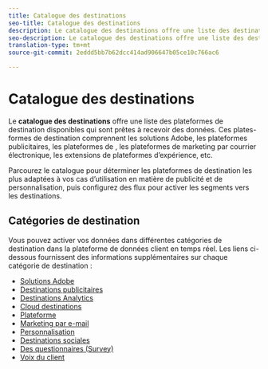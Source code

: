 ```yaml
---
title: Catalogue des destinations
seo-title: Catalogue des destinations
description: Le catalogue des destinations offre une liste des destinations disponibles et prêtes à recevoir des données. Ces destinations comprennent les solutions Adobe, les plateformes publicitaires, les plateformes de , les plateformes de marketing par courrier électronique, etc.
seo-description: Le catalogue des destinations offre une liste des destinations disponibles et prêtes à recevoir des données. Ces destinations comprennent les solutions Adobe, les plateformes publicitaires, les plateformes de , les plateformes de marketing par courrier électronique, etc.
translation-type: tm+mt
source-git-commit: 2eddd5bb7b62dcc414ad906647b05ce10c766ac6

---
```



# Catalogue des destinations

Le **catalogue des destinations** offre une liste des plateformes de destination disponibles qui sont prêtes à recevoir des données. Ces plates-formes de destination comprennent les solutions Adobe, les plateformes publicitaires, les plateformes de , les plateformes de marketing par courrier électronique, les extensions de plateformes d’expérience, etc.

Parcourez le catalogue pour déterminer les plateformes de destination les plus adaptées à vos cas d’utilisation en matière de publicité et de personnalisation, puis configurez des flux pour activer les segments vers les destinations.

## Catégories de destination

Vous pouvez activer vos données dans différentes catégories de destination dans la plateforme de données client en temps réel. Les liens ci-dessous fournissent des informations supplémentaires sur chaque catégorie de destination :

* [Solutions Adobe](/help/rtcdp/destinations/adobe-destinations.md)
* [Destinations publicitaires](/help/rtcdp/destinations/advertising-destinations.md)
* [Destinations Analytics](/help/rtcdp/destinations/analytics-destinations.md)
* [Cloud destinations](/help/rtcdp/destinations/cloud-storage-destinations.md)
* [Plateforme](/help/rtcdp/destinations/dmp-destinations.md)
* [Marketing par e-mail](/help/rtcdp/destinations/email-marketing-destinations.md)
* [Personnalisation  ](/help/rtcdp/destinations/personalization-destinations.md)
* [Destinations sociales](/help/rtcdp/destinations/social-network-destinations.md)
* [Des questionnaires (Survey)](/help/rtcdp/destinations/survey-destinations.md)
* [Voix du client](/help/rtcdp/destinations/voice-of-customer-destinations.md)